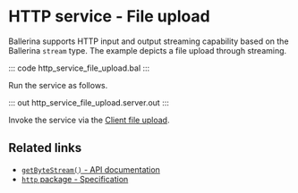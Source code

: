 # HTTP service - File upload

Ballerina supports HTTP input and output streaming capability based on the Ballerina `stream` type. The example depicts a file upload through streaming.

::: code http_service_file_upload.bal :::

Run the service as follows.

::: out http_service_file_upload.server.out :::

Invoke the service via the [Client file upload](/learn/by-example/http-client-file-upload).

## Related links
- [`getByteStream()` - API documentation](https://lib.ballerina.io/ballerina/http/latest/classes/Request#getByteStream)
- [`http` package - Specification](/spec/http/#41-service-configuration)
